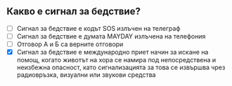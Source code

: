 ## Какво е сигнал за бедствие?

<!-- Верният отговор е отбелязан с [X] -->

- [ ] Сигнал за бедствие е кодът SOS излъчен на телеграф
- [ ] Сигнал за бедствие е думата MAYDAY излъчена на телефония
- [ ] Отговор А и Б са верните отговори
- [X] Сигнал за бедствие е международно приет начин за искане на помощ, когато животът на хора се намира под непосредствена и неизбежна опасност, като сигнализацията за това се извършва чрез радиовръзка, визуални или звукови средства
